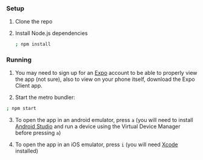 ### Setup

1. Clone the repo
2. Install Node.js dependencies

   ```bash
   ; npm install

   ```

### Running

1.  You may need to sign up for an [Expo](https://expo.dev/) account to be able to properly view the app (not sure), also to view on your phone itself, download the Expo Client app.

2.  Start the metro bundler:

   ```bash
   ; npm start
   ```

3.  To open the app in an android emulator, press `a` (you will need to install [Android Studio](https://developer.android.com/studio/) and run a device using the Virtual Device Manager before pressing `a`)

4. To open the app in an iOS emulator, press `i` (you will need [Xcode](https://developer.apple.com/xcode/) installed)


